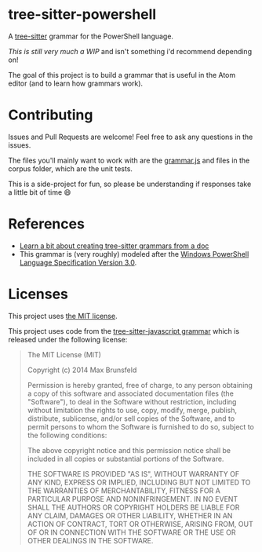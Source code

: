 # tree-sitter-powershell

A [tree-sitter] grammar for the PowerShell language.

*This is still very much a WIP* and isn't something i'd recommend depending on!

The goal of this project is to build a grammar that is useful in the Atom editor (and to learn how grammars work).

# Contributing

Issues and Pull Requests are welcome! Feel free to ask any questions in the issues.

The files you'll mainly want to work with are the [grammar.js](grammar.js) and files in the corpus folder, which are the unit tests.

This is a side-project for fun, so please be understanding if responses take a little bit of time :smile:

# References

- [Learn a bit about creating tree-sitter grammars from a doc][tsdoc]
- This grammar is (very roughly) modeled after the [Windows PowerShell Language Specification Version 3.0][spec].

[tree-sitter]:https://github.com/tree-sitter/tree-sitter
[tsdoc]:https://github.com/tree-sitter/tree-sitter/blob/10c3a956794a5e81a0a7e5c5a804e818c2dd0fe3/docs/creating-parsers.md
[spec]:https://www.microsoft.com/en-us/download/details.aspx?id=36389

# Licenses

This project uses [the MIT license](LICENSE).

This project uses code from the [tree-sitter-javascript grammar](https://github.com/tree-sitter/tree-sitter-javascript) which is released under the following license:

> The MIT License (MIT)
>
> Copyright (c) 2014 Max Brunsfeld
>
> Permission is hereby granted, free of charge, to any person obtaining a copy
> of this software and associated documentation files (the "Software"), to deal
> in the Software without restriction, including without limitation the rights
> to use, copy, modify, merge, publish, distribute, sublicense, and/or sell
> copies of the Software, and to permit persons to whom the Software is
> furnished to do so, subject to the following conditions:
>
> The above copyright notice and this permission notice shall be included in all
> copies or substantial portions of the Software.
>
> THE SOFTWARE IS PROVIDED "AS IS", WITHOUT WARRANTY OF ANY KIND, EXPRESS OR
> IMPLIED, INCLUDING BUT NOT LIMITED TO THE WARRANTIES OF MERCHANTABILITY,
> FITNESS FOR A PARTICULAR PURPOSE AND NONINFRINGEMENT. IN NO EVENT SHALL THE
> AUTHORS OR COPYRIGHT HOLDERS BE LIABLE FOR ANY CLAIM, DAMAGES OR OTHER
> LIABILITY, WHETHER IN AN ACTION OF CONTRACT, TORT OR OTHERWISE, ARISING FROM,
> OUT OF OR IN CONNECTION WITH THE SOFTWARE OR THE USE OR OTHER DEALINGS IN THE
> SOFTWARE.
